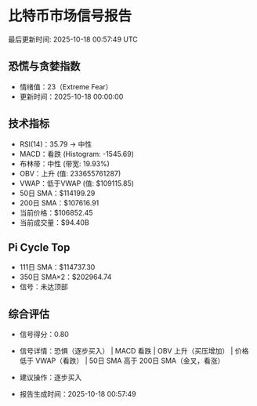 # 比特币市场信号报告

最后更新时间: 2025-10-18 00:57:49 UTC

## 恐慌与贪婪指数
- 情绪值：23（Extreme Fear）
- 更新时间：2025-10-18 00:00:00

## 技术指标
- RSI(14)：35.79 → 中性
- MACD：看跌 (Histogram: -1545.69)
- 布林带：中性 (带宽: 19.93%)
- OBV：上升 (值: 233655761287)
- VWAP：低于VWAP (值: $109115.85)
- 50日 SMA：$114199.29
- 200日 SMA：$107616.91
- 当前价格：$106852.45
- 当前成交量：$94.40B

## Pi Cycle Top
- 111日 SMA：$114737.30
- 350日 SMA×2：$202964.74
- 信号：未达顶部

## 综合评估
- 信号得分：0.80
- 信号详情：恐惧（逐步买入） | MACD 看跌 | OBV 上升（买压增加） | 价格低于 VWAP（看跌） | 50日 SMA 高于 200日 SMA（金叉，看涨）
- 建议操作：逐步买入

- 报告生成时间：2025-10-18 00:57:49